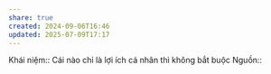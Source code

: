 ```yaml
---
share: true
created: 2024-09-06T16:46
updated: 2025-07-09T17:17
---
```

Khái niệm:: 
Cái nào chỉ là lợi ích cá nhân thì không bắt buộc
Nguồn:: 
